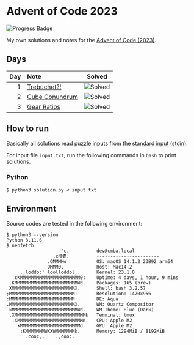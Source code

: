 # Advent of Code 2023

![Progress Badge](https://img.shields.io/badge/Progress-3%20Solved%20(6%20Stars)-blue)

My own solutions and notes for the [Advent of Code (2023)][aoc-2023].

[aoc-2023]: https://adventofcode.com/2023



## Days

| Day | Note | Solved |
| -: | :- | :-: |
|  1 | [Trebuchet?!](./days/01/README.md) | ![Solved](https://img.shields.io/badge/Solved-%E2%98%85%E2%98%85-yellow) |
|  2 | [Cube Conundrum](./days/02/README.md) | ![Solved](https://img.shields.io/badge/Solved-%E2%98%85%E2%98%85-yellow) |
|  3 | [Gear Ratios](./days/03/README.md) | ![Solved](https://img.shields.io/badge/Solved-%E2%98%85%E2%98%85-yellow) |



## How to run

Basically all solutions read puzzle inputs from the [standard input (stdin)][stdin].

[stdin]: https://en.wikipedia.org/wiki/Standard_streams#Standard_input_(stdin)

For input file `input.txt`, run the following commands in `bash` to print solutions.

### Python

```
$ python3 solution.py < input.txt
```



## Environment

Source codes are tested in the following environment:

```
$ python3 --version
Python 3.11.6
$ neofetch
                    'c.          dev@cmba.local
                 ,xNMM.          -----------------------
               .OMMMMo           OS: macOS 14.1.2 23B92 arm64
               OMMM0,            Host: Mac14,2
     .;loddo:' loolloddol;.      Kernel: 23.1.0
   cKMMMMMMMMMMNWMMMMMMMMMM0:    Uptime: 4 days, 1 hour, 9 mins
 .KMMMMMMMMMMMMMMMMMMMMMMMWd.    Packages: 165 (brew)
 XMMMMMMMMMMMMMMMMMMMMMMMX.      Shell: bash 3.2.57
;MMMMMMMMMMMMMMMMMMMMMMMM:       Resolution: 1470x956
:MMMMMMMMMMMMMMMMMMMMMMMM:       DE: Aqua
.MMMMMMMMMMMMMMMMMMMMMMMMX.      WM: Quartz Compositor
 kMMMMMMMMMMMMMMMMMMMMMMMMWd.    WM Theme: Blue (Dark)
 .XMMMMMMMMMMMMMMMMMMMMMMMMMMk   Terminal: tmux
  .XMMMMMMMMMMMMMMMMMMMMMMMMK.   CPU: Apple M2
    kMMMMMMMMMMMMMMMMMMMMMMd     GPU: Apple M2
     ;KMMMMMMMWXXWMMMMMMMk.      Memory: 1294MiB / 8192MiB
       .cooc,.    .,coo:.
```
